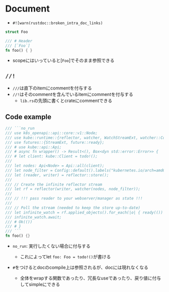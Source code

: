 # Document

* `#![warn(rustdoc::broken_intra_doc_links)`

```rust
struct Foo

/// # Header
/// [`Foo`]
fn foo() { }
```

* scopeにはいっていると[`Foo`]でそのまま参照できる

## `//!`

* `///`は直下のitemにcommentを付与する
* `//!`はそのcommentを含んでいるitemにcommentを付与する
  * `lib.rs`の先頭に書くとcrateにcommentできる


## Code example


```rust
/// ```no_run
/// use k8s_openapi::api::core::v1::Node;
/// use kube::runtime::{reflector, watcher, WatchStreamExt, watcher::Config};
/// use futures::{StreamExt, future::ready};
/// # use kube::api::Api;
/// # async fn wrapper() -> Result<(), Box<dyn std::error::Error>> {
/// # let client: kube::Client = todo!();
///
/// let nodes: Api<Node> = Api::all(client);
/// let node_filter = Config::default().labels("kubernetes.io/arch=amd64");
/// let (reader, writer) = reflector::store();
///
/// // Create the infinite reflector stream
/// let rf = reflector(writer, watcher(nodes, node_filter));
///
/// // !!! pass reader to your webserver/manager as state !!!
///
/// // Poll the stream (needed to keep the store up-to-date)
/// let infinite_watch = rf.applied_objects().for_each(|o| { ready(()) });
/// infinite_watch.await;
/// # Ok(())
/// # }
/// ```
fn foo() {}
```

* `no_run`: 実行したくない場合に付与する
  * これによってlet `foo: Foo = todo!()`が書ける

* `#`をつけるとdocのcompile上は参照されるが、docには現れなくなる
  * 全体をwrapする関数であったり、冗長なuseであったり、戻り値に付与してsimpleにできる
  
